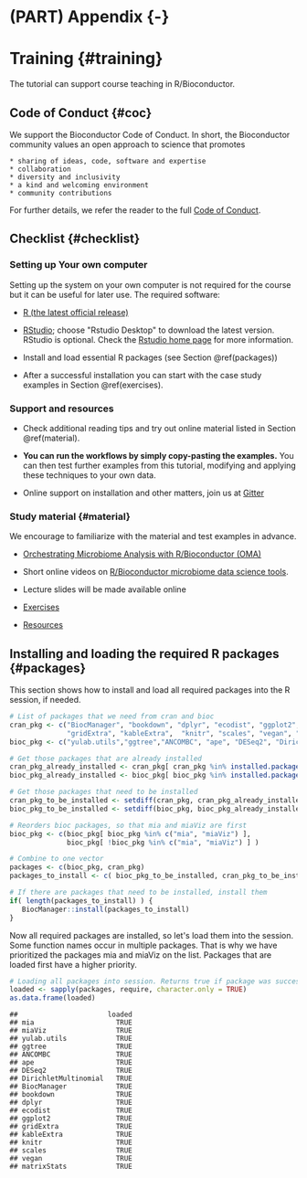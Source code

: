 # (PART) Appendix {-}



# Training {#training}

<script>
document.addEventListener("click", function (event) {
    if (event.target.classList.contains("rebook-collapse")) {
        event.target.classList.toggle("active");
        var content = event.target.nextElementSibling;
        if (content.style.display === "block") {
            content.style.display = "none";
        } else {
            content.style.display = "block";
        }
    }
})
</script>

<style>
.rebook-collapse {
  background-color: #eee;
  color: #444;
  cursor: pointer;
  padding: 18px;
  width: 100%;
  border: none;
  text-align: left;
  outline: none;
  font-size: 15px;
}

.rebook-content {
  padding: 0 18px;
  display: none;
  overflow: hidden;
  background-color: #f1f1f1;
}
</style>

The tutorial can support course teaching in R/Bioconductor.


## Code of Conduct {#coc}

We support the Bioconductor Code of Conduct. In short, the Bioconductor community values an open approach to science that promotes 

    * sharing of ideas, code, software and expertise
    * collaboration
    * diversity and inclusivity
    * a kind and welcoming environment
    * community contributions

For further details, we refer the reader to the full [Code of Conduct](https://bioconductor.github.io/bioc_coc_multilingual/).


## Checklist {#checklist}

### Setting up Your own computer

Setting up the system on your own computer is not required for the
course but it can be useful for later use. The required software:

* [R (the latest official release)](https://www.r-project.org/) 

* [RStudio](https://www.rstudio.com/products/rstudio/download/);
  choose "Rstudio Desktop" to download the latest version. RStudio is
  optional. Check the [Rstudio home page](https://www.rstudio.com/)
  for more information.

* Install and load essential R packages (see Section \@ref(packages))

* After a successful installation you can start with the
  case study examples in Section \@ref(exercises).


### Support and resources

 * Check additional reading tips and try out online material listed in
   Section \@ref(material).

 * **You can run the workflows by simply copy-pasting the examples.**
  You can then test further examples from this tutorial, modifying and
  applying these techniques to your own data.

 * Online support on installation and other matters, join us at
   [Gitter](https://gitter.im/microbiome/miaverse?utm_source=badge&utm_medium=badge&utm_campaign=pr-badge&utm_content=badge)


### Study material {#material}

We encourage to familiarize with the material and test examples in advance.

 * [Orchestrating Microbiome Analysis with R/Bioconductor (OMA)](https://microbiome.github.io/OMA/)

 * Short online videos on [R/Bioconductor microbiome data science tools](https://www.youtube.com/playlist?list=PLjiXAZO27elAJEptP59BN3whVJ61XIkST).

 * Lecture slides will be made available online

 * [Exercises](https://microbiome.github.io/OMA/exercises.html)

 * [Resources](https://microbiome.github.io/OMA/resources.html)


## Installing and loading the required R packages {#packages}

This section shows how to install and load all required packages into
the R session, if needed. 


```r
# List of packages that we need from cran and bioc 
cran_pkg <- c("BiocManager", "bookdown", "dplyr", "ecodist", "ggplot2", 
              "gridExtra", "kableExtra",  "knitr", "scales", "vegan", "matrixStats")
bioc_pkg <- c("yulab.utils","ggtree","ANCOMBC", "ape", "DESeq2", "DirichletMultinomial", "mia", "miaViz")

# Get those packages that are already installed
cran_pkg_already_installed <- cran_pkg[ cran_pkg %in% installed.packages() ]
bioc_pkg_already_installed <- bioc_pkg[ bioc_pkg %in% installed.packages() ]

# Get those packages that need to be installed
cran_pkg_to_be_installed <- setdiff(cran_pkg, cran_pkg_already_installed)
bioc_pkg_to_be_installed <- setdiff(bioc_pkg, bioc_pkg_already_installed)

# Reorders bioc packages, so that mia and miaViz are first
bioc_pkg <- c(bioc_pkg[ bioc_pkg %in% c("mia", "miaViz") ], 
              bioc_pkg[ !bioc_pkg %in% c("mia", "miaViz") ] ) 

# Combine to one vector
packages <- c(bioc_pkg, cran_pkg)
packages_to_install <- c( bioc_pkg_to_be_installed, cran_pkg_to_be_installed )
```


```r
# If there are packages that need to be installed, install them 
if( length(packages_to_install) ) {
   BiocManager::install(packages_to_install)
}
```

Now all required packages are installed, so let's load them into the
session.  Some function names occur in multiple packages. That is why
we have prioritized the packages mia and miaViz on the list. Packages
that are loaded first have a higher priority.


```r
# Loading all packages into session. Returns true if package was successfully loaded.
loaded <- sapply(packages, require, character.only = TRUE)
as.data.frame(loaded)
```

```
##                      loaded
## mia                    TRUE
## miaViz                 TRUE
## yulab.utils            TRUE
## ggtree                 TRUE
## ANCOMBC                TRUE
## ape                    TRUE
## DESeq2                 TRUE
## DirichletMultinomial   TRUE
## BiocManager            TRUE
## bookdown               TRUE
## dplyr                  TRUE
## ecodist                TRUE
## ggplot2                TRUE
## gridExtra              TRUE
## kableExtra             TRUE
## knitr                  TRUE
## scales                 TRUE
## vegan                  TRUE
## matrixStats            TRUE
```

